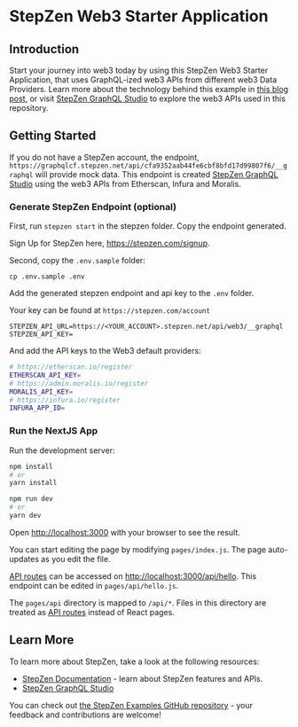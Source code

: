 # StepZen Web3 Starter Application

## Introduction

Start your journey into web3 today by using this StepZen Web3 Starter Application, that uses GraphQL-ized web3 APIs from different web3 Data Providers. Learn more about the technology behind this example in [this blog post](https://stepzen.com/blog/building-web3-applications-with-graphql-and-stepzen), or visit [StepZen GraphQL Studio](https://graphql.stepzen.com/etherscan,infura,moralis) to explore the web3 APIs used in this repository.

## Getting Started

If you do not have a StepZen account, the endpoint, `https://graphqlcf.stepzen.net/api/cfa9352aab44fe6cbf8bfd17d99807f6/__graphql` will provide mock data. This endpoint is created [StepZen GraphQL Studio](https://graphql.stepzen.com/etherscan,infura,moralis) using the web3 APIs from Etherscan, Infura and Moralis. 

### Generate StepZen Endpoint (optional)

First, run `stepzen start` in the stepzen folder. Copy the endpoint generated.

Sign Up for StepZen here, https://stepzen.com/signup.

Second, copy the `.env.sample` folder:

```
cp .env.sample .env
```

Add the generated stepzen endpoint and api key to the `.env` folder. 

Your key can be found at `https://stepzen.com/account`

```
STEPZEN_API_URL=https://<YOUR_ACCOUNT>.stepzen.net/api/web3/__graphql
STEPZEN_API_KEY=
```

And add the API keys to the Web3 default providers:

```bash
# https://etherscan.io/register
ETHERSCAN_API_KEY=
# https://admin.moralis.io/register
MORALIS_API_KEY=
# https://infura.io/register
INFURA_APP_ID=
```

### Run the NextJS App

Run the development server:

```bash
npm install
# or
yarn install
```

```bash
npm run dev
# or
yarn dev
```

Open [http://localhost:3000](http://localhost:3000) with your browser to see the result.

You can start editing the page by modifying `pages/index.js`. The page auto-updates as you edit the file.

[API routes](https://nextjs.org/docs/api-routes/introduction) can be accessed on [http://localhost:3000/api/hello](http://localhost:3000/api/hello). This endpoint can be edited in `pages/api/hello.js`.

The `pages/api` directory is mapped to `/api/*`. Files in this directory are treated as [API routes](https://nextjs.org/docs/api-routes/introduction) instead of React pages.

## Learn More

To learn more about StepZen, take a look at the following resources:

- [StepZen Documentation](https://stepzen/docs) - learn about StepZen features and APIs.
- [StepZen GraphQL Studio](https://graphql.stepzen.com/etherscan,infura,moralis)

You can check out [the StepZen Examples GitHub repository](https://github.com/stepzen-dev/examples) - your feedback and contributions are welcome!
